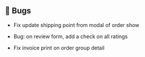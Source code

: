 ## 🐛 Bugs

- Fix update shipping point from modal of order show

- Bug: on review form, add a check on all ratings

- Fix invoice print on order group detail